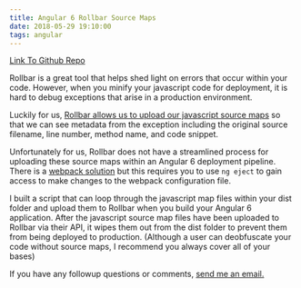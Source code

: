 ```yaml
---
title: Angular 6 Rollbar Source Maps
date: 2018-05-29 19:10:00
tags: angular
---
```


[Link To Github Repo](https://github.com/lucasklaassen/angular-rollbar-source-maps)

Rollbar is a great tool that helps shed light on errors that occur within your code. However, when you minify your javascript code for deployment, it is hard to debug exceptions that arise in a production environment.

Luckily for us, [Rollbar allows us to upload our javascript source maps](https://docs.rollbar.com/docs/source-maps) so that we can see metadata from the exception including the original source filename, line number, method name, and code snippet.

Unfortunately for us, Rollbar does not have a streamlined process for uploading these source maps within an Angular 6 deployment pipeline. There is a [webpack solution](https://github.com/thredup/rollbar-sourcemap-webpack-plugin) but this requires you to use `ng eject` to gain access to make changes to the webpack configuration file.

I built a script that can loop through the javascript map files within your dist folder and upload them to Rollbar when you build your Angular 6 application. After the javascript source map files have been uploaded to Rollbar via their API, it wipes them out from the dist folder to prevent them from being deployed to production. (Although a user can deobfuscate your code without source maps, I recommend you always cover all of your bases)

If you have any followup questions or comments, [send me an email.](mailto:lucasklaassen1@gmail.com)
